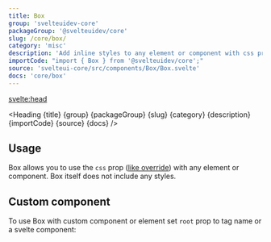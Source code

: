 ```yaml
---
title: Box
group: 'svelteuidev-core'
packageGroup: '@svelteuidev/core'
slug: /core/box/
category: 'misc'
description: 'Add inline styles to any element or component with css prop'
importCode: "import { Box } from '@svelteuidev/core';"
source: 'svelteui-core/src/components/Box/Box.svelte'
docs: 'core/box'
---
```


<script>
  import { Demo, BoxDemos } from '@svelteuidev/demos';
  import { Heading } from "$lib/components";
  import { base } from '$app/paths';
</script>

<svelte:head>
  <title>{title} - SvelteUI</title>
</svelte:head>

<Heading {title} {group} {packageGroup} {slug} {category} {description} {importCode} {source} {docs} />

## Usage

Box allows you to use the `css` prop ([like override]({base}/theming/override)) with any element or component. Box itself does not include any styles.

<Demo demo={BoxDemos.usage} />

## Custom component

To use Box with custom component or element set `root` prop to tag name or a svelte component:

<Demo demo={BoxDemos.custom} />
